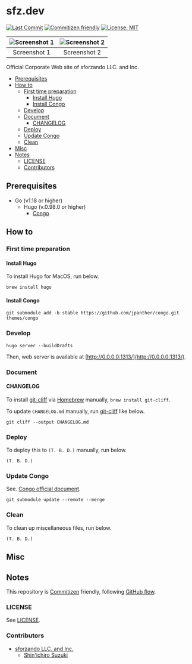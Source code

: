 # sfz.dev

<!-- Badges -->
[![Last Commit](https://img.shields.io/github/last-commit/sforzando/sfz.dev)](https://github.com/sforzando/sfz.dev/graphs/commit-activity)
[![Commitizen friendly](https://img.shields.io/badge/commitizen-friendly-brightgreen.svg)](http://commitizen.github.io/cz-cli/)
[![License: MIT](https://img.shields.io/badge/License-MIT-blue.svg)](https://opensource.org/licenses/MIT)

<!-- Screenshots -->
| ![Screenshot 1](https://placehold.jp/32/3d4070/ffffff/720x480.png?text=Screenshot%201) | ![Screenshot 2](https://placehold.jp/32/703d40/ffffff/720x480.png?text=Screenshot%202) |
|:--------------------------------------------------------------------------------------:|:--------------------------------------------------------------------------------------:|
|                                      Screenshot 1                                      |                                      Screenshot 2                                      |

<!-- Synopsis -->
Official Corporate Web site of sforzando LLC. and Inc.

<!-- TOC -->
- [Prerequisites](#prerequisites)
- [How to](#how-to)
  - [First time preparation](#first-time-preparation)
    - [Install Hugo](#install-hugo)
    - [Install Congo](#install-congo)
  - [Develop](#develop)
  - [Document](#document)
    - [CHANGELOG](#changelog)
  - [Deploy](#deploy)
  - [Update Congo](#update-congo)
  - [Clean](#clean)
- [Misc](#misc)
- [Notes](#notes)
  - [LICENSE](#license)
  - [Contributors](#contributors)

## Prerequisites

- Go (v1.18 or higher)
  - Hugo (v.0.98.0 or higher)
    - [Congo](https://github.com/jpanther/congo)

## How to

### First time preparation

#### Install Hugo

To install Hugo for MacOS, run below.

```shell
brew install hugo
```

#### Install Congo

```shell
git submodule add -b stable https://github.com/jpanther/congo.git themes/congo
```

### Develop

```shell
hugo server --buildDrafts
```

Then, web server is available at [http://0.0.0.0:1313/](http://0.0.0.0:1313/).

### Document

#### CHANGELOG

To install [git-cliff](https://github.com/orhun/git-cliff) via [Homebrew](https://brew.sh) manually, `brew install git-cliff`.

To update `CHANGELOG.md` manually, run [git-cliff](https://github.com/orhun/git-cliff) like below.

```shell
git cliff --output CHANGELOG.md
```

### Deploy

To deploy this to `(T. B. D.)` manually, run below.

```shell
(T. B. D.)
```

### Update Congo

See. [Congo official document](https://jpanther.github.io/congo/docs/installation/#installing-updates).

```shell
git submodule update --remote --merge
```

### Clean

To clean up miscellaneous files, run below.

```shell
(T. B. D.)
```

## Misc

## Notes

This repository is [Commitizen](https://commitizen.github.io/cz-cli/) friendly, following [GitHub flow](https://docs.github.com/en/get-started/quickstart/github-flow).

### LICENSE

See [LICENSE](LICENSE).

### Contributors

- [sforzando LLC. and Inc.](https://sforzando.co.jp/)
  - [Shin'ichiro Suzuki](https://github.com/shin-sforzando)
